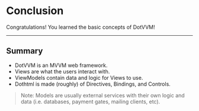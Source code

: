 ﻿---
Title: Conclusion
EmbeddedView:
    Path: .solution/Counter/Views/Counter.dothtml
    Dependencies:
        - .solution/Counter/ViewModels/CounterViewModel.cs
Solution: .solution
---

# Conclusion

Congratulations! You learned the basic concepts of DotVVM!

---

## Summary

- DotVVM is an MVVM web framework.
- Views are what the users interact with.
- ViewModels contain data and logic for Views to use.
- Dothtml is made (roughly) of Directives, Bindings, and Controls.

> Note: Models are usually external services with their own logic and data (i.e. databases, payment gates, mailing clients, etc).